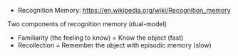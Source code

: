 * Recognition Memory: https://en.wikipedia.org/wiki/Recognition_memory
  
Two components of recognition memory (dual-model)
* Familiarity (the feeling to know) = Know the object (fast)
* Recollection = Remember the object with episodic memory (slow)     
